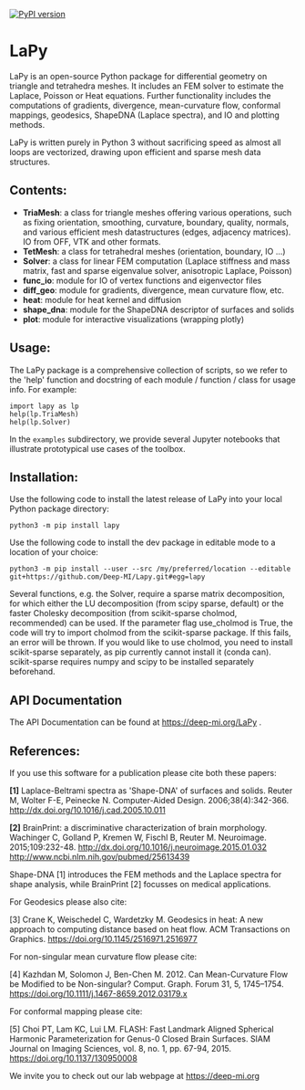 [![PyPI version](https://badge.fury.io/py/lapy.svg)](https://pypi.org/project/lapy/)
# LaPy

LaPy is an open-source Python package for differential geometry on triangle
and tetrahedra meshes. It includes an FEM solver to estimate the Laplace,
Poisson or Heat equations. Further functionality includes the computations
of gradients, divergence, mean-curvature flow, conformal mappings, 
geodesics, ShapeDNA (Laplace spectra), and IO and plotting methods. 

LaPy is written purely in Python 3 without sacrificing speed as almost all
loops are vectorized, drawing upon efficient and sparse mesh data structures.

## Contents:

- **TriaMesh**: a class for triangle meshes offering various operations, such as
  fixing orientation, smoothing, curvature, boundary, quality, normals, and
  various efficient mesh datastructures (edges, adjacency matrices). IO from
  OFF, VTK and other formats.
- **TetMesh**: a class for tetrahedral meshes (orientation, boundary, IO ...)
- **Solver**: a class for linear FEM computation (Laplace stiffness and mass
  matrix, fast and sparse eigenvalue solver, anisotropic Laplace, Poisson)
- **func_io**: module for IO of vertex functions and eigenvector files
- **diff_geo**: module for gradients, divergence, mean curvature flow, etc.
- **heat**: module for heat kernel and diffusion
- **shape_dna**: module for the ShapeDNA descriptor of surfaces and solids
- **plot**: module for interactive visualizations (wrapping plotly)

## Usage:

The LaPy package is a comprehensive collection of scripts, so we refer to the
'help' function and docstring of each module / function / class for usage info.
For example:

```
import lapy as lp
help(lp.TriaMesh)
help(lp.Solver)
```

In the `examples` subdirectory, we provide several Jupyter notebooks that
illustrate prototypical use cases of the toolbox.

## Installation:

Use the following code to install the latest release of LaPy into your local
Python package directory:

`python3 -m pip install lapy`

Use the following code to install the dev package in editable mode to a location of
your choice:

`python3 -m pip install --user --src /my/preferred/location --editable git+https://github.com/Deep-MI/Lapy.git#egg=lapy`

Several functions, e.g. the Solver, require a sparse matrix decomposition, for which either the LU decomposition (from scipy sparse, default) or the faster Cholesky decomposition (from scikit-sparse cholmod, recommended) can be used. If the parameter flag use_cholmod is True, the code will try to import cholmod from the scikit-sparse package. If this fails, an error will be thrown. If you would like to use cholmod, you need to install scikit-sparse separately, as pip currently cannot install it (conda can). scikit-sparse requires numpy and scipy to be installed separately beforehand.

## API Documentation

The API Documentation can be found at https://deep-mi.org/LaPy .

## References:

If you use this software for a publication please cite both these papers:

**[1]** Laplace-Beltrami spectra as 'Shape-DNA' of surfaces and solids. Reuter M, Wolter F-E, Peinecke N. Computer-Aided Design. 2006;38(4):342-366. http://dx.doi.org/10.1016/j.cad.2005.10.011

**[2]** BrainPrint: a discriminative characterization of brain morphology. Wachinger C, Golland P, Kremen W, Fischl B, Reuter M. Neuroimage. 2015;109:232-48. http://dx.doi.org/10.1016/j.neuroimage.2015.01.032 http://www.ncbi.nlm.nih.gov/pubmed/25613439

Shape-DNA [1] introduces the FEM methods and the Laplace spectra for shape analysis, while BrainPrint [2] focusses on medical applications.

For Geodesics please also cite:

[3] Crane K, Weischedel C, Wardetzky M. Geodesics in heat: A new approach to computing distance based on heat flow. ACM Transactions on Graphics. https://doi.org/10.1145/2516971.2516977

For non-singular mean curvature flow please cite:

[4] Kazhdan M, Solomon J, Ben-Chen M. 2012. Can Mean-Curvature Flow be Modified to be Non-singular? Comput. Graph. Forum 31, 5, 1745–1754.
https://doi.org/10.1111/j.1467-8659.2012.03179.x

For conformal mapping please cite:

[5] Choi PT, Lam KC, Lui LM. FLASH: Fast Landmark Aligned Spherical Harmonic Parameterization for Genus-0 Closed Brain Surfaces. SIAM Journal on Imaging Sciences, vol. 8, no. 1, pp. 67-94, 2015. https://doi.org/10.1137/130950008

We invite you to check out our lab webpage at https://deep-mi.org
